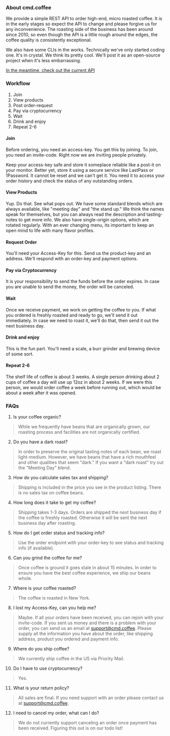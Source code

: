 ### About cmd.coffee
We provide a simple REST API to order high-end, micro roasted coffee. It is in the early stages so expect the API to change and please forgive us for any inconvenience. The roasting side of the business has been around since 2010, so even though the API is a little rough around the edges, the coffee quality is consistently exceptional. 

We also have some CLIs in the works. Technically we've only started coding one. It's in crystal. We think its pretty cool. We'll post it as an open-source project when it's less embarrassing.

[In the meantime, check out the current API](https://api.cmd.coffee/)

### Workflow
1. Join
2. View products
3. Post order-request
4. Pay via cryptocurrency
5. Wait
6. Drink and enjoy
7. Repeat 2-6

#### Join
Before ordering, you need an access-key. You get this by joining. To join, you need an invite-code. Right now we are inviting people privately.

Keep your access-key safe and store it someplace reliable like a post-it on your monitor. Better yet, store it using a secure service like LastPass or 1Password. It cannot be reset and we can't get it. You need it to access your order history and check the status of any outstanding orders.

#### View Products
Yup. Do that. See what pops out. We have some standard blends which are always available, like "meeting day" and "the stand up." We think the names speak for themselves, but you can always read the description and tasting-notes to get more info. We also have single-origin options, which are rotated regularly. With an ever changing menu, its important to keep an open mind to life with many flavor profiles.

#### Request Order
You'll need your Access-Key for this. Send us the product-key and an address. We'll respond with an order-key and payment options.

#### Pay via Cryptocurrency
It is your responsibility to send the funds before the order expires. In case you are unable to send the money, the order will be canceled.

#### Wait
Once we receive payment, we work on getting the coffee to you. If what you ordered is freshly roasted and ready to go, we'll send it out immediately. In case we need to roast it, we'll do that, then send it out the next business day.

#### Drink and enjoy
This is the fun part. You'll need a scale, a burr grinder and brewing device of some sort.

#### Repeat 2-6
The shelf life of coffee is about 3 weeks. A single person drinking about 2 cups of coffee a day will use up 12oz in about 2 weeks. If we were this person, we would order coffee a week before running out, which would be about a week after it was opened.

### FAQs
1. Is your coffee organic?
> While we frequently have beans that are organically grown, our roasting process and facilities are not organically certified. 

2. Do you have a dark roast?
> In order to preserve the original tasting notes of each bean, we roast light-medium. However, we have beans that have a rich mouthfeel and other qualities that seem "dark." If you want a "dark roast" try out the "Meeting Day" blend.

3. How do you calculate sales tax and shipping?
> Shipping is included in the price you see in the product listing. There is no sales tax on coffee beans.

4. How long does it take to get my coffee?
> Shipping takes 1-3 days. Orders are shipped the next business day if the coffee is freshly roasted. Otherwise it will be sent the next business day after roasting. 

5. How do I get order status and tracking info?
> Use the order endpoint with your order-key to see status and tracking info (if available).

6. Can you grind the coffee for me?
> Once coffee is ground it goes stale in about 15 minutes. In order to ensure you have the best coffee experience, we ship our beans whole.

7. Where is your coffee roasted?
> The coffee is roasted in New York.

8. I lost my Access-Key, can you help me?
> Maybe. If all your orders have been received, you can rejoin with your invite-code. If you sent us money and there is a problem with your order, you can send us an email at support@cmd.coffee. Please supply all the information you have about the order, like shipping address, product you ordered and payment info.

9. Where do you ship coffee?
> We currently ship coffee in the US via Priority Mail.

10. Do I have to use cryptocurrency?
> Yes.

11. What is your return policy?
>All sales are final. If you need support with an order please contact us at support@cmd.coffee.

12. I need to cancel my order, what can I do?
>We do not currently support canceling an order once payment has been received. Figuring this out is on our todo list!
